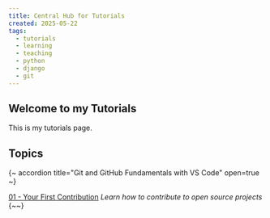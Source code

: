 ```yaml
---
title: Central Hub for Tutorials
created: 2025-05-22
tags:
  - tutorials
  - learning
  - teaching
  - python
  - django
  - git
---
```


## Welcome to my Tutorials

This is my tutorials page.

## Topics

{~ accordion title="Git and GitHub Fundamentals with VS Code" open=true ~}

[01 - Your First Contribution](/tuts/git-for-beginners/01-first-contribution/)
  *Learn how to contribute to open source projects*
{~~}
